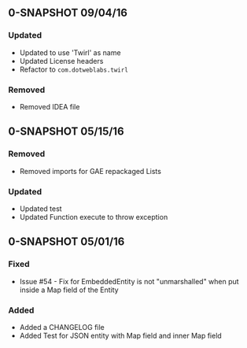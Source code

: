 ## 0-SNAPSHOT 09/04/16

### Updated
- Updated to use 'Twirl' as name
- Updated License headers
- Refactor to `com.dotweblabs.twirl`

### Removed
- Removed IDEA file

## 0-SNAPSHOT 05/15/16

### Removed
- Removed imports for GAE repackaged Lists

### Updated
- Updated test
- Updated Function execute to throw exception

## 0-SNAPSHOT 05/01/16

### Fixed
- Issue #54 - Fix for EmbeddedEntity is not "unmarshalled" when put inside a Map field of the Entity

### Added 
- Added a CHANGELOG file
- Added Test for JSON entity with Map field and inner Map field
